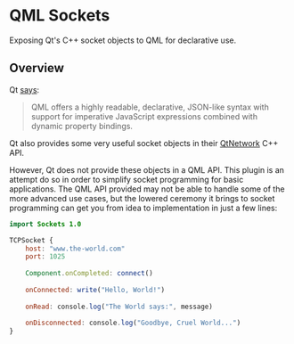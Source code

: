 
# QML Sockets

Exposing Qt's C++ socket objects to QML for declarative use.

## Overview

Qt [says][QmlLang]:

> QML offers a highly readable, declarative, JSON-like syntax with support for
> imperative JavaScript expressions combined with dynamic property bindings.

Qt also provides some very useful socket objects in their [QtNetwork] C++ API.

However, Qt does not provide these objects in a QML API. This plugin is an 
attempt do so in order to simplify socket programming for basic applications.
The QML API provided may not be able to handle some of the more advanced use
cases, but the lowered ceremony it brings to socket programming can get you 
from idea to implementation in just a few lines:

```qml
import Sockets 1.0

TCPSocket {
    host: "www.the-world.com"
    port: 1025
    
    Component.onCompleted: connect()
    
    onConnected: write("Hello, World!")
    
    onRead: console.log("The World says:", message)
    
    onDisconnected: console.log("Goodbye, Cruel World...")
}
```

[QmlLang]: http://qt-project.org/doc/qt-5/qmlapplications.html
[QtNetwork]: http://qt-project.org/doc/qt-5/qtnetwork-programming.html
